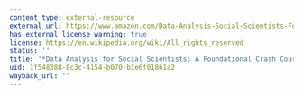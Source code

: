 ```yaml
---
content_type: external-resource
external_url: https://www.amazon.com/Data-Analysis-Social-Scientists-Foundational/dp/B0B28N722F/ref=sr_1_1?crid=YU6JZWRPXIFQ&keywords=sara+fisher+ellison&qid=1684332789&sprefix=sara+fisher+ellison%2Caps%2C79&sr=8-1
has_external_license_warning: true
license: https://en.wikipedia.org/wiki/All_rights_reserved
status: ''
title: '*Data Analysis for Social Scientists: A Foundational Crash Course*'
uid: 1f548388-8c3c-4154-b070-b1e6f01861a2
wayback_url: ''
---
```

